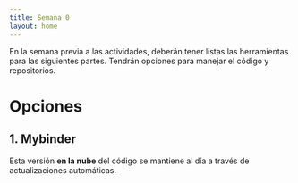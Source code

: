 ```yaml
---
title: Semana 0
layout: home
---
```


En la semana previa a las actividades, deberán tener listas las herramientas para las siguientes partes. Tendrán opciones para manejar el código y repositorios.

# Opciones
## 1. Mybinder
Esta versión **en la nube** del código se mantiene al día a través de actualizaciones automáticas.
